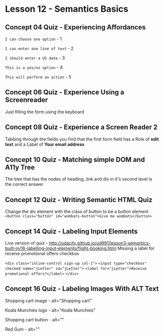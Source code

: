 # Lesson 12 - Semantics Basics

## Concept 04 Quiz - Experiencing Affordances
`I can choose one option` - 1

`I can enter one line of text` - 2

`I should enter a US date` - 3

`This is a yes/no option` - 4

`This will perform an action` - 5

## Concept 06 Quiz - Experience Using a Screenreader
Just filling the form using the keyboard

## Concept 08 Quiz - Experience a Screen Reader 2
Tabbing through the fields you find that the first form field has a Role of **edit text** and a Label of **Your email address**

## Concept 10 Quiz - Matching simple DOM and A11y Tree
The tree that has the nodes of heading, link and div in it's second level is the correct answer

## Concept 12 Quiz - Writing Semantic HTML Quiz
Change the div element with the class of button to be a button element
`<button class="button" id="wombats-button">Give me wombats</button>`

## Concept 14 Quiz - Labeling Input Elements
Live version of quiz - http://udacity.github.io/ud891/lesson3-semantics-built-in/16-labelling-input-elements/flight-booking.html
Missing a label for receive promotional offers checkbox

`<div class="inline-control sign-up col-1">`
	`<input type="checkbox" checked name="jLetter" id="jLetter">` 
	`<label for="jLetter">Receive promotional offers?</label>`
`</div>`

## Concept 16 Quiz - Labeling Images With ALT Text
Shopping cart image -  alt="Shopping cart"

Koala Munchies logo -  alt="Koala Munchies"

Shopping cart button - alt=""

Red Gum - 			   alt=""

